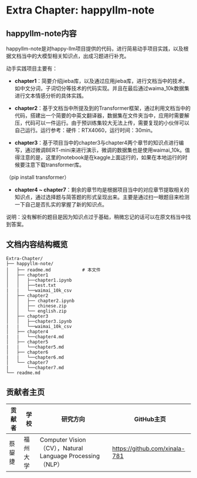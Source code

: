 # Extra Chapter: happyllm-note

## happyllm-note内容

happyllm-note是对happy-llm项目提供的代码，进行简易动手项目实践，以及根据文档当中的大模型相关知识点，出成习题进行补充。

动手实践项目主要有：
- **chapter1**：简要介绍jieba库，以及通过应用jieba库，进行文档当中的技术，如中文分词，子词切分等技术的代码实现。并且在最后通过waima_10k数据集进行文本情感分析的具体实践。

- **chapter2**：基于文档当中所提及到的Transformer框架，通过利用文档当中的代码，搭建出一个简要的中英文翻译器，数据集在文件夹当中，应用时需要解压，代码可以一件运行。由于预训练集较大无法上传，需要复现的小伙伴可以自己运行。运行参考：硬件：RTX4060，运行时间：30min。

- **chapter3**：基于项目当中的chapter3与chapter4两个章节的知识点进行编写，通过微调BERT-mini来进行演示，微调的数据集也是使用waimai_10k。值得注意的是，这里的notebook是在kaggle上面运行的，如果在本地运行的时候要注意下载transformer库。

（pip install transformer）

- **chapter4 ~ chapter7**：剩余的章节均是根据项目当中的对应章节提取相关的知识点，通过选择题与简答题的形式呈现出来。主要是通过扫一眼题目来检测一下自己是否扎实的掌握了新的知识点。

说明：没有解析的题目是因为知识点过于基础，稍微忘记的话可以在原文档当中找到答案。

## 文档内容结构概览

```
Extra-Chapter/
├── happyllm-note/                    
│   ├── readme.md            # 本文件
│   ├── chapter1                         
│   │   ├──chapter1.ipynb
│   │   ├──test.txt
|   |   └──waimai_10k_csv                
│   ├── chapter2                          
│   │   ├── chapter2.ipynb
│   │   ├── chinese.zip
│   │   └── english.zip
│   ├── chapter3                         
│   │   ├──chapter3.ipynb
|   |   └──waimai_10k_csv   
│   ├── chapter4                         
|   |   └──chapter4.md  
│   ├── chapter5                         
|   |   └──chapter5.md  
│   ├── chapter6                         
|   |   └──chapter6.md  
│   └── chapter7                         
|       └──chapter7.md  
└── readme.md                           
```

## 贡献者主页


|贡献者|学校  | 研究方向           |   GitHub主页 |
|-----------------|------------------------|-----------------------|------------|
| 蔡鋆捷 | 福州大学  |    Computer Vision（CV），Natural Language Processing（NLP）      |https://github.com/xinala-781|
